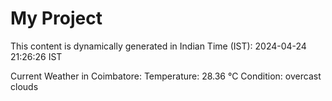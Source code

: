 # My Project

This content is dynamically generated in Indian Time (IST): 2024-04-24 21:26:26 IST


Current Weather in Coimbatore:
Temperature: 28.36 °C
Condition: overcast clouds
